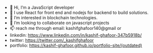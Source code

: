 - 👋 Hi, I’m a JavaScript developer
- 🌱 I use React for front end and nodejs for backend to build solutions.
- 👀 I’m interested in blockchain technologies.
- 💞️ I’m looking to collaborate on javascript projects
- 📫 reach me through email: kashifghafoor140@gmail or 
- linkedin: https://www.linkedin.com/in/kashif-ghafoor-347b5918b/ 
- twitter: https://twitter.com/_kashifghafoor
- portfolio: https://kashif-ghafoor.github.io/portfolio-site/(outdated)

<!---
kashif-ghafoor/kashif-ghafoor is a ✨ special ✨ repository because its `README.md` (this file) appears on your GitHub profile.
You can click the Preview link to take a look at your changes.
--->
